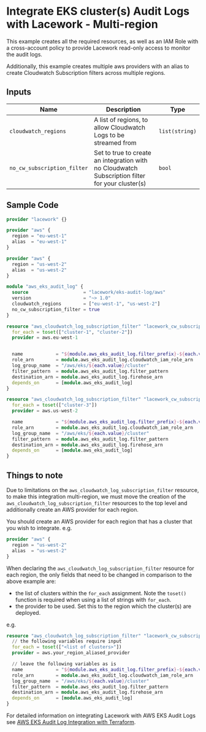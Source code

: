 # Integrate EKS cluster(s) Audit Logs with Lacework - Multi-region

This example creates all the required resources, as well as an IAM Role with a cross-account policy to 
provide Lacework read-only access to monitor the audit logs.

Additionally, this example creates multiple aws providers with an alias to create Cloudwatch Subscription filters 
across multiple regions.

## Inputs

| Name                        | Description                                                                                     | Type           |
| --------------------------- | ----------------------------------------------------------------------------------------------- | -------------- |
| `cloudwatch_regions`        | A list of regions, to allow Cloudwatch Logs to be streamed from                                 | `list(string)` |
| `no_cw_subscription_filter` | Set to true to create an integration with no Cloudwatch Subscription filter for your cluster(s) | `bool`         |

## Sample Code

```terraform
provider "lacework" {}

provider "aws" {
  region = "eu-west-1"
  alias  = "eu-west-1"
}

provider "aws" {
  region = "us-west-2"
  alias  = "us-west-2"
}

module "aws_eks_audit_log" {
  source                    = "lacework/eks-audit-log/aws"
  version                   = "~> 1.0"
  cloudwatch_regions        = ["eu-west-1", "us-west-2"]
  no_cw_subscription_filter = true
}

resource "aws_cloudwatch_log_subscription_filter" "lacework_cw_subscription_filter-eu-west" {
  for_each = toset(["cluster-1", "cluster-2"])
  provider = aws.eu-west-1


  name            = "${module.aws_eks_audit_log.filter_prefix}-${each.value}"
  role_arn        = module.aws_eks_audit_log.cloudwatch_iam_role_arn
  log_group_name  = "/aws/eks/${each.value}/cluster"
  filter_pattern  = module.aws_eks_audit_log.filter_pattern
  destination_arn = module.aws_eks_audit_log.firehose_arn
  depends_on      = [module.aws_eks_audit_log]
}

resource "aws_cloudwatch_log_subscription_filter" "lacework_cw_subscription_filter-us-west-2" {
  for_each = toset(["cluster-3"])
  provider = aws.us-west-2

  name            = "${module.aws_eks_audit_log.filter_prefix}-${each.value}"
  role_arn        = module.aws_eks_audit_log.cloudwatch_iam_role_arn
  log_group_name  = "/aws/eks/${each.value}/cluster"
  filter_pattern  = module.aws_eks_audit_log.filter_pattern
  destination_arn = module.aws_eks_audit_log.firehose_arn
  depends_on      = [module.aws_eks_audit_log]
}
```

## Things to note
Due to limitations on the `aws_cloudwatch_log_subscription_filter` resource, to make this integration multi-region, 
we must move the creation of the `aws_cloudwatch_log_subscription_filter` resources to the top level and additionally 
create an AWS provider for each region.

You should create an AWS provider for each region that has a cluster that you wish to integrate. e.g.

```terraform
provider "aws" {
  region = "us-west-2"
  alias  = "us-west-2"
}
```

When declaring the `aws_cloudwatch_log_subscription_filter` resource for each region, the only fields that need to be 
changed in comparison to the above example are:
- the list of clusters within the `for_each` assignment. Note the `toset()` function is required when using a list of strings with `for_each`.
- the provider to be used. Set this to the region which the cluster(s) are deployed.

e.g.

```terraform
resource "aws_cloudwatch_log_subscription_filter" "lacework_cw_subscription_filter-us-west-2" {
  // the following variables require input
  for_each = toset(["<list of clusters>"])
  provider = aws.your_region_aliased_provider

  // leave the following variables as is
  name            = "${module.aws_eks_audit_log.filter_prefix}-${each.value}"
  role_arn        = module.aws_eks_audit_log.cloudwatch_iam_role_arn
  log_group_name  = "/aws/eks/${each.value}/cluster"
  filter_pattern  = module.aws_eks_audit_log.filter_pattern
  destination_arn = module.aws_eks_audit_log.firehose_arn
  depends_on      = [module.aws_eks_audit_log]
}
```

For detailed information on integrating Lacework with AWS EKS Audit Logs see [AWS EKS Audit Log Integration with Terraform](https://docs.lacework.com/aws-eks-audit-log-integration-with-terraform).
